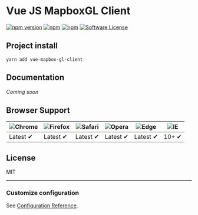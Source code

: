 # Vue JS MapboxGL Client
[![npm version](https://badge.fury.io/js/vue-mapbox-gl-client.svg)](https://badge.fury.io/js/vue-mapbox-gl-client)
[![npm](https://img.shields.io/npm/dt/vue-mapbox-gl-client.svg)](https://www.npmjs.com/package/vue-mapbox-gl-client)
[![npm](https://img.shields.io/npm/dw/vue-mapbox-gl-client.svg)](https://www.npmjs.com/package/vue-mapbox-gl-client)
[![Software License](https://img.shields.io/badge/license-MIT-brightgreen.svg)](LICENSE.md)

## Project install
```
yarn add vue-mapbox-gl-client
```
## Documentation

_Coming soon_

## Browser Support
![Chrome](https://raw.github.com/alrra/browser-logos/master/src/chrome/chrome_48x48.png) | ![Firefox](https://raw.github.com/alrra/browser-logos/master/src/firefox/firefox_48x48.png) | ![Safari](https://raw.github.com/alrra/browser-logos/master/src/safari/safari_48x48.png) | ![Opera](https://raw.github.com/alrra/browser-logos/master/src/opera/opera_48x48.png) | ![Edge](https://raw.github.com/alrra/browser-logos/master/src/edge/edge_48x48.png) | ![IE](https://raw.github.com/alrra/browser-logos/master/src/archive/internet-explorer_9-11/internet-explorer_9-11_48x48.png) |
--- | --- | --- | --- | --- | --- |
Latest ✔ | Latest ✔ | Latest ✔ | Latest ✔ | Latest ✔ | 10+ ✔ |

## License

MIT

---

### Customize configuration
See [Configuration Reference](https://cli.vuejs.org/config/).
